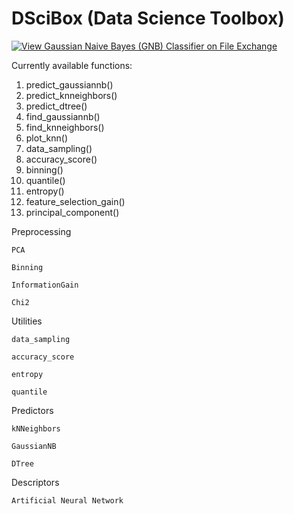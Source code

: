 # DSciBox (Data Science Toolbox)

[![View Gaussian Naive Bayes (GNB) Classifier on File Exchange](https://www.mathworks.com/matlabcentral/images/matlab-file-exchange.svg)](https://www.mathworks.com/matlabcentral/fileexchange/76355-gaussian-naive-bayes-gnb-classifier)

Currently available functions:
 
01. predict_gaussiannb()
02. predict_knneighbors()
03. predict_dtree()
04. find_gaussiannb()
05. find_knneighbors()
06. plot_knn()
07. data_sampling()
08. accuracy_score()
09. binning()
10. quantile()
11. entropy()
12. feature_selection_gain()
13. principal_component()

Preprocessing
        
    PCA
        
    Binning
        
    InformationGain
        
    Chi2

Utilities

    data_sampling
        
    accuracy_score
        
    entropy
        
    quantile
        

Predictors

    kNNeighbors
        
    GaussianNB
        
    DTree

Descriptors

    Artificial Neural Network
